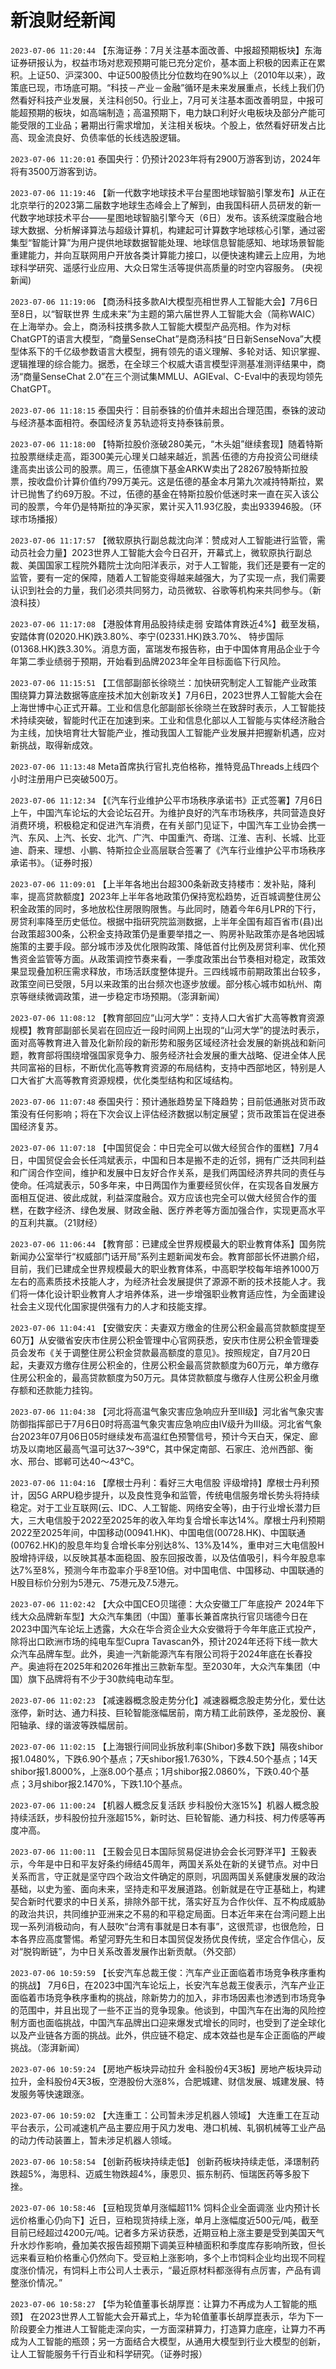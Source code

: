 # 新浪财经新闻
`2023-07-06 11:20:44` 【东海证券：7月关注基本面改善、中报超预期板块】东海证券研报认为，权益市场对悲观预期可能已充分定价，基本面上积极的因素正在累积。上证50、沪深300、中证500股债比分位数均在90%以上（2010年以来），政策底已现，市场底可期。“科技－产业－金融”循环是未来发展重点，长线上我们仍然看好科技产业发展，关注科创50。行业上，7月可关注基本面改善明显，中报可能超预期的板块，如高端制造；高温预期下，电力缺口利好火电板块及部分产能可能受限的工业品；暑期出行需求增加，关注相关板块。个股上，依然看好研发占比高、现金流良好、负债率低的长线选股逻辑。

`2023-07-06 11:20:01` 泰国央行：仍预计2023年将有2900万游客到访，2024年将有3500万游客到访。

`2023-07-06 11:19:46` 【新一代数字地球技术平台星图地球智脑引擎发布】从正在北京举行的2023第二届数字地球生态峰会上了解到，由我国科研人员研发的新一代数字地球技术平台——星图地球智脑引擎今天（6日）发布。该系统深度融合地球大数据、分析解译算法与超级计算机，构建起可计算数字地球核心引擎，通过密集型“智能计算”为用户提供地球数据智能处理、地球信息智能感知、地球场景智能重建能力，并向互联网用户开放各类计算能力接口，以便快速构建云上应用，为地球科学研究、遥感行业应用、大众日常生活等提供高质量的时空内容服务。 (央视新闻)

`2023-07-06 11:19:06` 【商汤科技多款AI大模型亮相世界人工智能大会】7月6日至8日，以“智联世界 生成未来”为主题的第六届世界人工智能大会（简称WAIC）在上海举办。会上，商汤科技携多款人工智能大模型产品亮相。作为对标ChatGPT的语言大模型，“商量SenseChat”是商汤科技“日日新SenseNova”大模型体系下的千亿级参数语言大模型，拥有领先的语义理解、多轮对话、知识掌握、逻辑推理的综合能力。据悉，在全球三个权威大语言模型评测基准测评结果中，商汤“商量SenseChat 2.0”在三个测试集MMLU、AGIEval、C-Eval中的表现均领先ChatGPT。

`2023-07-06 11:18:15` 泰国央行：目前泰铢的价值并未超出合理范围，泰铢的波动与经济基本面相符。泰国经济复苏轨迹将支持泰铢前景。

`2023-07-06 11:18:00` 【特斯拉股价涨破280美元，“木头姐”继续套现】随着特斯拉股票继续走高，距300美元心理关口越来越近，凯茜·伍德的方舟投资公司继续逢高卖出该公司的股票。周三，伍德旗下基金ARKW卖出了28267股特斯拉股票，按收盘价计算价值约799万美元。这是伍德的基金本月第九次减持特斯拉，累计已抛售了约69万股。不过，伍德的基金在特斯拉股价低迷时来一直在买入该公司的股票，今年仍是特斯拉的净买家，累计买入11.93亿股，卖出933946股。（环球市场播报）

`2023-07-06 11:17:57` 【微软原执行副总裁沈向洋：赞成对人工智能进行监管，需动员社会力量】2023世界人工智能大会今日召开，开幕式上，微软原执行副总裁、美国国家工程院外籍院士沈向阳洋表示，对于人工智能，我们还是要有一定的监管，要有一定的保障，随着人工智能变得越来越强大，为了实现一点，我们需要认识到社会的力量，我们必须共同努力，动员微软、谷歌等机构来共同参与。（新浪科技）

`2023-07-06 11:17:08` 【港股体育用品股持续走弱 安踏体育跌近4%】截至发稿，安踏体育(02020.HK)跌3.80%、李宁(02331.HK)跌3.70%、 特步国际(01368.HK)跌3.30%。消息方面，富瑞发布报告称，由于中国体育用品企业于今年第二季业绩弱于预期，开始看到品牌2023年全年目标面临下行风险。

`2023-07-06 11:15:51` 【工信部副部长徐晓兰：加快研究制定人工智能产业政策 围绕算力算法数据等底座技术加大创新攻关】7月6日，2023世界人工智能大会在上海世博中心正式开幕。工业和信息化部副部长徐晓兰在致辞时表示，人工智能技术持续突破，智能时代正在加速到来。工业和信息化部以人工智能与实体经济融合为主线，加快培育壮大智能产业，推动我国人工智能产业发展并把握新机遇，应对新挑战，取得新成效。

`2023-07-06 11:13:48` Meta首席执行官扎克伯格称，推特竞品Threads上线四个小时注册用户已突破500万。

`2023-07-06 11:12:34` 【《汽车行业维护公平市场秩序承诺书》正式签署】7月6日上午，中国汽车论坛的大会论坛召开。为维护良好的汽车市场秩序，共同营造良好消费环境，积极稳定和促进汽车消费，在有关部门见证下，中国汽车工业协会携一汽、东风、上汽、长安、北汽、广汽、中国重汽、奇瑞、江淮、吉利、长城、比亚迪、蔚来、理想、小鹏、特斯拉企业高层联合签署了《汽车行业维护公平市场秩序承诺书》。（证券时报）

`2023-07-06 11:09:01` 【上半年各地出台超300条新政支持楼市：发补贴，降利率，提高贷款额度】2023年上半年各地政策仍保持宽松趋势，近百城调整住房公积金政策的同时，多地放松住房限购限售。与此同时，随着今年6月LPR的下行，房贷利率降至历史低位。根据中指研究院监测数据，上半年全国有超百省市(县)出台政策超300条，公积金支持政策仍是重要举措之一、购房补贴政策亦是各地因城施策的主要手段。部分城市涉及优化限购政策、降低首付比例及房贷利率、优化预售资金监管等方面。从政策调控节奏来看，一季度政策出台节奏相对稳定，政策效果显现叠加积压需求释放，市场活跃度整体提升。三四线城市前期政策出台较多，政策空间已受限，5月以来政策的出台频次也逐步放缓。部分核心城市如杭州、南京等继续微调政策，进一步稳定市场预期。（澎湃新闻）

`2023-07-06 11:08:12` 【教育部回应“山河大学”：支持人口大省扩大高等教育资源规模】教育部副部长吴岩在回应近一段时间网上出现的“山河大学”的提法时表示，面对高等教育进入普及化新阶段的新形势和服务区域经济社会发展的新挑战和新问题，教育部将围绕增强国家竞争力、服务经济社会发展的重大战略、促进全体人民共同富裕的目标，不断优化高等教育资源的布局结构，支持中西部地区，特别是人口大省扩大高等教育资源规模，优化类型结构和区域结构。

`2023-07-06 11:07:48` 泰国央行：预计通胀趋势呈下降趋势；目前低通胀对货币政策没有任何影响；将在下次会议上评估经济数据以制定展望；货币政策旨在促进泰国经济复苏。

`2023-07-06 11:07:18` 【中国贸促会：中日完全可以做大经贸合作的蛋糕】7月4日，中国贸促会会长任鸿斌表示，中国和日本是搬不走的近邻，拥有广泛共同利益和广阔合作空间，维护和发展中日友好合作关系，是我们两国经济界共同的责任与使命。任鸿斌表示，50多年来，中日两国作为重要经贸伙伴，在实现各自发展方面相互促进、彼此成就，利益深度融合。双方应该也完全可以做大经贸合作的蛋糕，在数字经济、绿色发展、财政金融、医疗养老等方面加强合作，实现更高水平的互利共赢。（21财经）

`2023-07-06 11:06:44` 【教育部：已建成全世界规模最大的职业教育体系】国务院新闻办公室举行“权威部门话开局”系列主题新闻发布会。教育部部长怀进鹏介绍，目前，我们已建成全世界规模最大的职业教育体系，中高职学校每年培养1000万左右的高素质技术技能人才，为经济社会发展提供了源源不断的技术技能人才。我们将一体化设计职业教育人才培养体系，进一步增强职业教育适应性，为全面建设社会主义现代化国家提供强有力的人才和技能支撑。

`2023-07-06 11:04:41` 【安徽安庆：夫妻双方缴金的住房公积金最高贷款额度提至60万】从安徽省安庆市住房公积金管理中心官网获悉，安庆市住房公积金管理委员会发布《关于调整住房公积金贷款最高额度的意见》。按照规定，自7月20日起，夫妻双方缴存住房公积金的，住房公积金最高贷款额度为60万元，单方缴存住房公积金的，最高贷款额度为50万元。具体贷款额度与缴存人住房公积金月缴存额和还款能力挂钩。

`2023-07-06 11:04:38` 【河北将高温气象灾害应急响应升至Ⅲ级】河北省气象灾害防御指挥部已于7月6日0时将高温气象灾害应急响应由Ⅳ级升为Ⅲ级。河北省气象台2023年07月06日05时继续发布高温红色预警信号，预计今天白天，保定、廊坊及以南地区最高气温可达37～39℃，其中保定南部、石家庄、沧州西部、衡水、邢台、邯郸可达40～43℃。

`2023-07-06 11:04:16` 【摩根士丹利：看好三大电信股 评级增持】摩根士丹利预计，因5G ARPU稳步提升，以及良性竞争和监管，传统电信服务增长势头将持续稳定。对于工业互联网(云、IDC、人工智能、网络安全等)，由于行业增长潜力巨大，三大电信股于2022至2025年的收入年均复合增长率达14%。摩根士丹利预期2022至2025年间，中国移动(00941.HK)、中国电信(00728.HK)、中国联通(00762.HK)的股息年均复合增长率分别达8%、13%及14%，重申对三大电信股H股增持评级，以反映其基本面稳固、股东回报改善，以及估值吸引，料今年股息率达7%至8%，预测今年市盈率介乎8至10倍。对中国电信、中国移动、中国联通的H股目标价分别为5港元、75港元及7.5港元。

`2023-07-06 11:02:42` 【大众中国CEO贝瑞德：大众安徽工厂年底投产 2024年下线大众品牌新车型】大众汽车集团（中国）董事长兼首席执行官贝瑞德今日在2023中国汽车论坛上透露，大众在华合资企业大众安徽将于今年年底正式投产，除将出口欧洲市场的纯电车型Cupra Tavascan外，预计2024年还将下线一款大众汽车品牌车型。此外，奥迪一汽新能源汽车有限公司将于2024年底在长春投产。奥迪将在2025年和2026年推出三款新车型。至2030年，大众汽车集团（中国）旗下品牌将有不少于30款纯电动车型。

`2023-07-06 11:02:23` 【减速器概念股走势分化】减速器概念股走势分化，爱仕达涨停，新时达、通力科技、巨轮智能涨幅居前，南方精工此前跌停，圣龙股份、襄阳轴承、绿的谐波等跌幅居前。

`2023-07-06 11:02:15` 【上海银行间同业拆放利率(Shibor)多数下跌】隔夜shibor报1.0480%，下跌6.90个基点；7天shibor报1.7630%，下跌4.50个基点；14天shibor报1.8000%，上涨8.00个基点；1月shibor报2.0860%，下跌0.40个基点；3月shibor报2.1470%，下跌1.10个基点。

`2023-07-06 11:00:24` 【机器人概念反复活跃 步科股份大涨15%】机器人概念股持续活跃，步科股份拉升涨超15%，新时达、巨轮智能、通力科技、柯力传感等再度冲高。

`2023-07-06 11:00:11` 【王毅会见日本国际贸易促进协会会长河野洋平】王毅表示，今年是中日和平友好条约缔结45周年，两国关系处在新的关键节点。对中日关系而言，守正就是坚守四个政治文件确定的原则，巩固两国关系健康发展的政治基础，以史为鉴、面向未来，坚持走和平发展道路。创新就是在守正基础上，构建契合新时代要求的中日关系，排除外部干扰，落实好互为合作伙伴、互不构成威胁的政治共识，共同维护亚洲来之不易的和平稳定局面。日本近年来在台湾问题上出现一系列消极动向，有人鼓吹“台湾有事就是日本有事”，这很荒谬，也很危险，日本各界应高度警惕。希望河野先生和日本国贸促发扬优良传统，坚定合作信心，反对“脱钩断链”，为中日关系改善发展作出新贡献。（外交部）

`2023-07-06 10:59:59` 【长安汽车总裁王俊：汽车产业正面临着市场竞争秩序重构的挑战】 7月6日，在2023中国汽车论坛上，长安汽车总裁王俊表示，汽车产业正面临着市场竞争秩序重构的挑战，除新势力的加入，非市场因素也渗透到市场竞争的范围中，并且出现了一些不正当的竞争现象。他谈到，中国汽车在出海的风险控制方面也面临挑战，中国汽车品牌出口迎来爆发式增长的同时，也受到了逆全球化以及产业链各方面的挑战。此外，供应链不稳定、成本效益也是车企正面临的严峻挑战。（澎湃新闻）

`2023-07-06 10:59:24` 【房地产板块异动拉升 金科股份4天3板】房地产板块异动拉升，金科股份4天3板，空港股份大涨8%，合肥城建、财信发展、城建发展、特发服务等快速跟涨。

`2023-07-06 10:59:02` 【大连重工：公司暂未涉足机器人领域】 大连重工在互动平台表示，公司减速机产品主要应用于风力发电、港口机械、轧钢机械等工业产品的动力传动装置上，暂未涉足机器人领域。

`2023-07-06 10:58:54` 【创新药板块持续走低】 创新药板块持续走低，泽璟制药跌超5%，海思科、迈威生物跌超4%，康恩贝、振东制药、恒瑞医药等多股下挫。

`2023-07-06 10:58:46` 【豆粕现货单月涨幅超11% 饲料企业全面调涨 业内预计长远价格重心仍向下】近日，豆粕现货持续上涨，单月上涨幅度近500元/吨，截至目前已经超过4200元/吨。记者多方采访获悉，近期豆粕上涨主要是受到美国天气升水炒作影响，叠加美农报告超预期下调美豆种植面积和季度库存影响所致，但长远来看豆粕价格重心仍然向下。受豆粕上涨影响，多个上市饲料企业均出现不同程度涨价情况，有饲料上市公司人士表示，“最近原材料都涨得有点厉害，产品有调整涨价情况。”

`2023-07-06 10:58:27` 【华为轮值董事长胡厚崑：让算力不再成为人工智能的瓶颈】 在2023世界人工智能大会开幕式上，华为轮值董事长胡厚崑表示，华为下一阶段要全力推进人工智能走深向实，一方面深耕算力，打造算力底座，让算力不再成为人工智能的瓶颈；另一方面结合大模型，从通用大模型到行业大模型的创新，让人工智能服务千行百业和科学研究。（证券时报）

